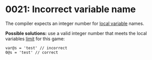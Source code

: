 # 0021: Incorrect variable name

The compiler expects an integer number for [local variable](../../coding/variables.md#local-variables) names.

**Possible solutions:** use a valid integer number that meets the local variables [limit](../../scm-documentation/gta-limits.md) for this game:

```text
var@s = 'test' // incorrect
0@s = 'test' // correct
```

